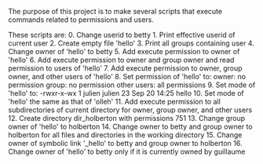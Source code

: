 The purpose of this project is to make several scripts that execute commands related to permissions and users. 

These scripts are:
      0. Change userid to betty
      1. Print effective userid of current user
      2. Create empty file 'hello'
      3. Print all groups containing user
      4. Change owner of 'hello' to betty
      5. Add execute permission to owner of 'hello'
      6. Add execute permission to owner and group owner and read permission to users of 'hello'
      7. Add execute permission to owner, group owner, and other users of 'hello'
      8. Set permission of 'hello' to:
      	     owner: no permission
	     group: no permission
	     other users: all permissions
      9. Set mode of 'hello' to:
      	     -rwxr-x-wx 1 julien julien 23 Sep 20 14:25 hello
      10. Set mode of 'hello' the same as that of 'olleh' 
      11. Add execute permission to all subdirectories of current directory for owner, group owner, and other users
      12. Create directory dir_holberton with permissions 751
      13. Change group owner of 'hello' to holberton
      14. Change owner to betty and group owner to holberton for all files and directories in the working directory
      15. Change owner of symbolic link '_hello' to betty and group owner to holberton
      16. Change owner of 'hello' to betty only if it is currently owned by guillaume